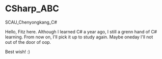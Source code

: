 # CSharp_ABC
SCAU_Chenyongkang_C#

Hello, Fitz here.
Although I learned C# a year ago, I still a grenn hand of C# learning.
From now on, I'll pick it up to study again.
Maybe oneday I'll not out of the door of oop.

Best wish! :)
